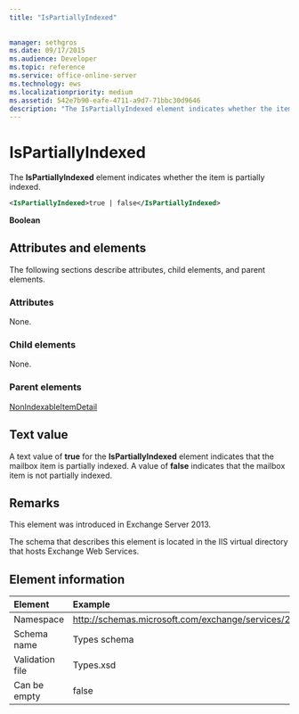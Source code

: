 ```yaml
---
title: "IsPartiallyIndexed"
 
 
manager: sethgros
ms.date: 09/17/2015
ms.audience: Developer
ms.topic: reference
ms.service: office-online-server
ms.technology: ews
ms.localizationpriority: medium
ms.assetid: 542e7b90-eafe-4711-a9d7-71bbc30d9646
description: "The IsPartiallyIndexed element indicates whether the item is partially indexed."
---
```


# IsPartiallyIndexed

The **IsPartiallyIndexed** element indicates whether the item is partially indexed. 
  
```XML
<IsPartiallyIndexed>true | false</IsPartiallyIndexed>
```

 **Boolean**
## Attributes and elements

The following sections describe attributes, child elements, and parent elements.
  
### Attributes

None.
  
### Child elements

None.
  
### Parent elements

[NonIndexableItemDetail](nonindexableitemdetail.md)
  
## Text value

A text value of **true** for the **IsPartiallyIndexed** element indicates that the mailbox item is partially indexed. A value of **false** indicates that the mailbox item is not partially indexed. 
  
## Remarks

This element was introduced in Exchange Server 2013.
  
The schema that describes this element is located in the IIS virtual directory that hosts Exchange Web Services.
  
## Element information

| Element | Example |
|:-----|:-----|
|Namespace  <br/> |http://schemas.microsoft.com/exchange/services/2006/types  <br/> |
|Schema name  <br/> |Types schema  <br/> |
|Validation file  <br/> |Types.xsd  <br/> |
|Can be empty  <br/> |false  <br/> |
   

